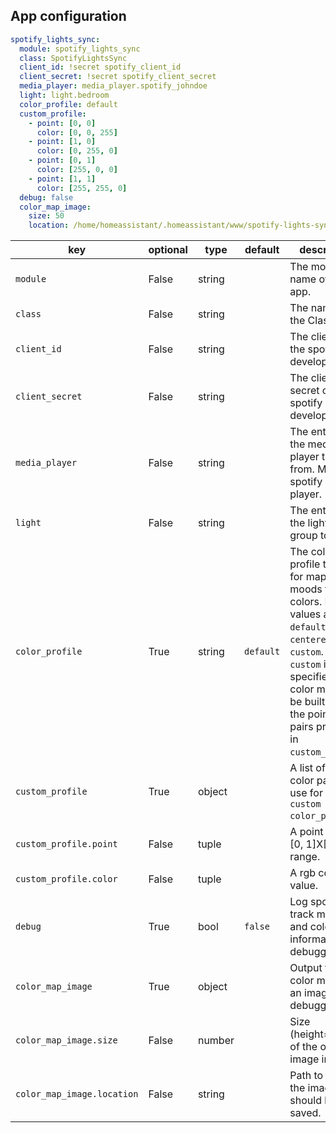 ## App configuration

```yaml
spotify_lights_sync:
  module: spotify_lights_sync
  class: SpotifyLightsSync
  client_id: !secret spotify_client_id
  client_secret: !secret spotify_client_secret
  media_player: media_player.spotify_johndoe
  light: light.bedroom
  color_profile: default
  custom_profile:
    - point: [0, 0]
      color: [0, 0, 255]
    - point: [1, 0]
      color: [0, 255, 0]
    - point: [0, 1]
      color: [255, 0, 0]
    - point: [1, 1]
      color: [255, 255, 0]
  debug: false
  color_map_image:
    size: 50
    location: /home/homeassistant/.homeassistant/www/spotify-lights-sync/test.png
```

| key | optional | type | default | description |
|---------------------------|-------|--------|-------------|-----------------------------------------------------------|
|`module`                   | False | string |             | The module name of the app. |
|`class`                    | False | string |             | The name of the Class. |
|`client_id`                | False | string |             | The client id of the spotify developer app. |
|`client_secret`            | False | string |             | The client secret of the spotify developer app. |
|`media_player`             | False | string |             | The entity_id of the media player to sync from. Must be a spotify media player. |
|`light`                    | False | string |             | The entity_id of the light or light group to sync. |
|`color_profile`            | True  | string | `default`   | The color profile to use for mapping moods to colors. Possible values are `default`, `centered`, or `custom`. When `custom` is specified, the color map will be built from the point-color pairs provided in `custom_profile`. |
|`custom_profile`           | True  | object |             | A list of point-color pairs to use for the `custom` `color_profile`. |
|`custom_profile.point`     | False | tuple  |             | A point in the [0, 1]X[0, 1] range. |
|`custom_profile.color`     | False | tuple  |             | A rgb color value. |
|`debug`                    | True  | bool   | `false`     | Log spotify track metadata and color information for debugging. |
|`color_map_image`          | True  | object |             | Output the color map as an image for debugging. |
|`color_map_image.size`     | False | number |             | Size (height=width) of the output image in pixels. |
|`color_map_image.location` | False | string |             | Path to which the image should be saved. |
